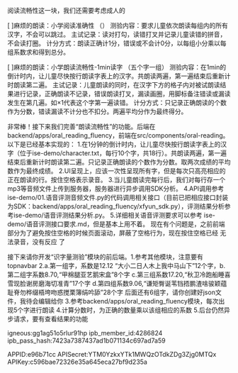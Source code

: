 阅读流畅性这一块，我们还需要考虑成人的

[ ]麻烦的朗读：小学阅读准确性 （）
测验内容：要求儿童依次朗读每组内的所有汉字，不会可以跳过。
主试记录：读对打勾，读错打叉并记录儿童读错的拼音，不会读打圈。
计分方式：朗读正确计1分，错误或不会计0分，以每组小分乘以每组系数求和得到总分。

[ ]麻烦的朗读：小学朗读流畅性-1min读字 （五个字一组）
测验内容：在1min的倒计时内，让儿童尽快按行朗读字表上的汉字。共朗读两遍，第一遍结束后重新计时朗读第二遍。
主试记录：儿童朗读的同时，在汉字下方的格子内对被试朗读结果进行记录，正确朗读不记录，错误朗读打叉，漏读画圈，用脚标备注错读或漏读发生在第几遍。如×1代表这个字第一遍读错。
计分方式：只记录正确朗读的个数作为分数，错读漏读不计分也不扣分。两遍平均分作为最终得分。

非常棒！接下来我们完善“朗读流畅性”的功能。后端在backend/apps/oral_reading_fluency，前端在src/components/oral-reading。以下是已经基本实现的：
1.在1分钟的倒计时内，让儿童尽快按行朗读字表上的汉字（位于ise-demo/character.txt，每行10个字，共18行）。共朗读两遍，第一遍结束后重新计时朗读第二遍。只记录正确朗读的个数作为分数。取两次成绩的平均数作为最终成绩。
2.UI呈现上，应该一次性呈现所有字，但是每次只高亮相应的正在朗读的行。按住空格表示录音。
3.当儿童朗读完每行后，我们对每行存一个mp3等音频文件上传到服务器，服务器进行异步调用SDK分析。
4.API调用参考ise-demo/01.语音评测音频文件.py的代码调用相关接口（目前已把相应接口封装为SDK：backend/apps/oral_reading_fluency/xfyun_sdk.py），评测结果分析参考ise-demo/语音评测结果分析.py。
5.详细相关语音评测要求可以参考 ise-demo/语音评测接口要求.md，但是基本上用不着。
现在有个问题是，之前前端部分为了避免按住空格的时候页面滚动，屏蔽了空格行为，现在按住空格已经 无法录音，没有反应 了

接下来请你开发“识字量测验”模块的前后端。1.参考其他模块，注意要有topnavbar 2.a.第一组字，系数是12.12 “大小二日人木上我中马山下”12个字，b.第二组字系数8.70,“甲棉腿亚艺鹅宋盒”8个字 c.第三组系数17.20,“秋卫冷跑船睡喜雪现脸谢房磨海切准青”17个字 d.第四组系数9.06,“谦矩臀诞苇铛捂鹏渣啥骏颖蕴耻脊勿桦缀梧垮吻惑搅栗簿绢吟舔”28个字 后面还有6组字，请你创建好json文件，我待会编辑给你 3.参考backend/apps/oral_reading_fluency模块，每次出现5个字进行朗读 4.计算分数时，为正确的数量乘以该组相应的系数 5.后台仍然异步请求，要有查看结果的功能 


igneous:gg1ag51o5rlur91hp
ipb_member_id:4286824
ipb_pass_hash:7423a7387437ad1b071134c697ad7a59

APPID:e96b71cc
APISecret:YTM0YzkxYTk1MWQzOTdkZDg3Zjg0MTQx
APIKey:c596bae72326e35a645eca27bf9d235a
